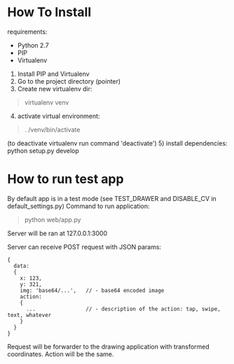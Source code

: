 # How To Install

requirements:
- Python 2.7
- PIP
- Virtualenv

1) Install PIP and Virtualenv
2) Go to the project directory (pointer)
3) Create new virtualenv dir:
> virtualenv venv

4) activate virtual environment:
> . /venv/bin/activate

(to deactivate virtualenv run command 'deactivate')
5) install dependencies:
python setup.py develop

# How to run test app

By default app is in a test mode (see TEST_DRAWER and DISABLE_CV in default_settings.py)
Command to run application:
> python web/app.py


Server will be ran at 127.0.0.1:3000

Server can receive POST request with JSON params:
```
{
  data:
  {
    x: 123,
    y: 321,
    img: 'base64/...',   // - base64 encoded image
    action:
    {
      ...                // - description of the action: tap, swipe, text, whatever
    }
  }
}
```



Request will be forwarder to the drawing application with transformed coordinates. Action will be the same.
